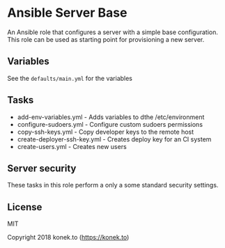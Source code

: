# Ansible Server Base

An Ansible role that configures a server with a simple base configuration. This role can be used 
as starting point for provisioning a new server.

## Variables

See the ```defaults/main.yml``` for the variables

## Tasks

* add-env-variables.yml - Adds variables to dthe /etc/environment
* configure-sudoers.yml - Configure custom sudoers permissions
* copy-ssh-keys.yml - Copy developer keys to the remote host
* create-deployer-ssh-key.yml - Creates deploy key for an CI system
* create-users.yml - Creates new users

## Server security

These tasks in this role perform a only a some standard security settings. 

## License 

MIT 

Copyright 2018 konek.to (https://konek.to)

